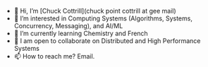- 👋 Hi, I’m [Chuck Cottrill](chuck point cottrill at gee mail)
- 👀 I’m interested in Computing Systems (Algorithms, Systems, Concurrency, Messaging), and AI/ML
- 🌱 I’m currently learning Chemistry and French
- 💞️ I am open to collaborate on Distributed and High Performance Systems
- 📫 How to reach me? Email.

<!---
ChuckCottrill/ChuckCottrill is a ✨ special ✨ repository because its `README.md` (this file) appears on your GitHub profile.
You can click the Preview link to take a look at your changes.
--->

